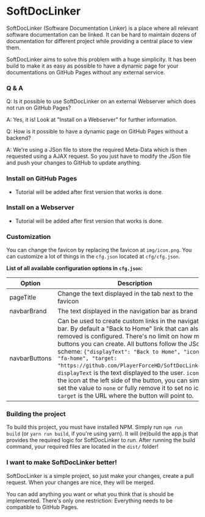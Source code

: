 # SoftDocLinker

SoftDocLinker (Software Documentation Linker) is a place where all relevant software documentation can be linked.
It can be hard to maintain dozens of documentation for different project while providing a central place to view them.

SoftDocLinker aims to solve this problem with a huge simplicity. It has been build to make it as easy as possible to have a
dynamic page for your documentations on GitHub Pages without any external service.

### Q & A

Q: Is it possible to use SoftDocLinker on an external Webserver which does not run on GitHub Pages?

A: Yes, it is! Look at "Install on a Webserver" for further information.

Q: How is it possible to have a dynamic page on GitHub Pages without a backend?

A: We're using a JSon file to store the required Meta-Data which is then requested using a AJAX request.
So you just have to modify the JSon file and push your changes to GitHub to update anything.

### Install on GitHub Pages

- Tutorial will be added after first version that works is done.

### Install on a Webserver

- Tutorial will be added after first version that works is done.

### Customization

You can change the favicon by replacing the favicon at ```img/icon.png```.
You can customize a lot of things in the ```cfg.json``` located at ```cfg/cfg.json```.

**List of all available configuration options in ```cfg.json```:**

Option | Description
------------ | -------------
pageTitle | Change the text displayed in the tab next to the favicon
navbarBrand | The text displayed in the navigation bar as brand
navbarButtons | Can be used to create custom links in the navigation bar. By default a "Back to Home" link that can also be removed is configured. There's no limit on how many buttons you can create. All buttons follow the JSon scheme: ```{"displayText": "Back to Home", "icon": "fa-home", "target: "https://github.com/PlayerForceHD/SoftDocLinker"}```. ```displayText``` is the text displayed to the user. ```icon``` is the icon at the left side of the button, you can simply set the value to ```none``` or fully remove it to set no icon. ```target``` is the URL where the button will point to.

### Building the project

To build this project, you must have installed NPM.
Simply run ```npm run build``` (or ```yarn run build```, if you're using yarn).
It will (re)build the app.js that provides the required logic for SoftDocLinker to run.
After running the build command, your required files are located in the ```dist/``` folder!

### I want to make SoftDocLinker better!

SoftDocLinker is a simple project, so just make your changes, create a pull request.
When your changes are nice, they will be merged.

You can add anything you want or what you think that is should be implemented.
There's only one restriction: Everything needs to be compatible to GitHub Pages.
